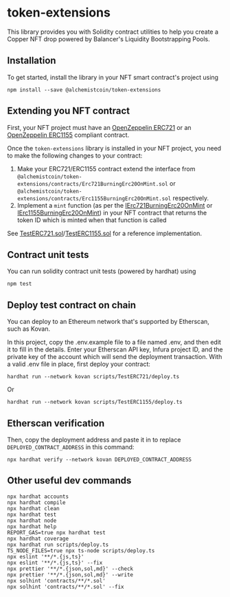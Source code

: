 # token-extensions

This library provides you with Solidity contract utilities to help you create a Copper NFT drop powered by Balancer's Liquidity Bootstrapping Pools.

## Installation

To get started, install the library in your NFT smart contract's project using

```shell
npm install --save @alchemistcoin/token-extensions
```

## Extending you NFT contract

First, your NFT project must have an [OpenZeppelin ERC721](https://docs.openzeppelin.com/contracts/4.x/) or an [OpenZeppelin ERC1155](https://docs.openzeppelin.com/contracts/4.x/) compliant contract.

Once the `token-extensions` library is installed in your NFT project, you need to make the following changes to your contract:

1) Make your ERC721/ERC1155 contract extend the interface from `@alchemistcoin/token-extensions/contracts/Erc721BurningErc20OnMint.sol` or `@alchemistcoin/token-extensions/contracts/Erc1155BurningErc20OnMint.sol` respectively.
2) Implement a `mint` function (as per the [IErc721BurningErc20OnMint](contracts/IErc721BurningErc20OnMint.sol) or [IErc1155BurningErc20OnMint](contracts/IErc1155BurningErc20OnMint.sol)) in your NFT contract that returns the token ID which is minted when that function is called

See [TestERC721.sol](contracts/test/TestERC721.sol)/[TestERC1155.sol](contracts/test/TestERC1155.sol) for a reference implementation.

## Contract unit tests

You can run solidity contract unit tests (powered by hardhat) using

```shell
npm test
```

## Deploy test contract on chain

You can deploy to an Ethereum network that's supported by Etherscan, such as Kovan.

In this project, copy the .env.example file to a file named .env, and then edit it to fill in the details. Enter your Etherscan API key, Infura project ID, and the private key of the account which will send the deployment transaction. With a valid .env file in place, first deploy your contract:

```shell
hardhat run --network kovan scripts/TestERC721/deploy.ts 
```

Or

```shell
hardhat run --network kovan scripts/TestERC1155/deploy.ts 
```

## Etherscan verification

Then, copy the deployment address and paste it in to replace `DEPLOYED_CONTRACT_ADDRESS` in this command:

```shell
npx hardhat verify --network kovan DEPLOYED_CONTRACT_ADDRESS
```

## Other useful dev commands

```shell
npx hardhat accounts
npx hardhat compile
npx hardhat clean
npx hardhat test
npx hardhat node
npx hardhat help
REPORT_GAS=true npx hardhat test
npx hardhat coverage
npx hardhat run scripts/deploy.ts
TS_NODE_FILES=true npx ts-node scripts/deploy.ts
npx eslint '**/*.{js,ts}'
npx eslint '**/*.{js,ts}' --fix
npx prettier '**/*.{json,sol,md}' --check
npx prettier '**/*.{json,sol,md}' --write
npx solhint 'contracts/**/*.sol'
npx solhint 'contracts/**/*.sol' --fix
```
